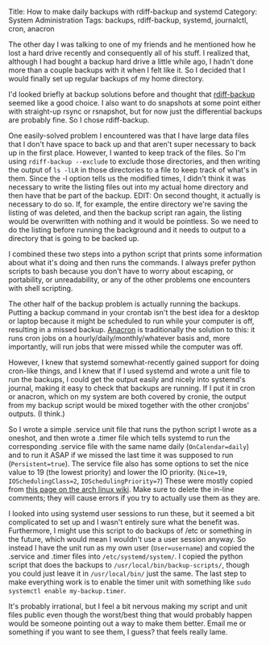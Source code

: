 Title: How to make daily backups with rdiff-backup and systemd
Category: System Administration
Tags: backups, rdiff-backup, systemd, journalctl, cron, anacron

The other day I was talking to one of my friends and he mentioned how he lost a hard drive recently and consequently all of his stuff. I realized that, although I had bought a backup hard drive a little while ago, I hadn't done more than a couple backups with it when I felt like it. So I decided that I would finally set up regular backups of my home directory.

I'd looked briefly at backup solutions before and thought that [rdiff-backup](http://savannah.nongnu.org/projects/rdiff-backup) seemed like a good choice. I also want to do snapshots at some point either with straight-up rsync or rsnapshot, but for now just the differential backups are probably fine. So I chose rdiff-backup.

One easily-solved problem I encountered was that I have large data files that I don't have space to back up and that aren't super necessary to back up in the first place. However, I wanted to keep track of the files. So I'm using `rdiff-backup --exclude` to exclude those directories, and then writing the output of `ls -lLR` in those directories to a file to keep track of what's in them. Since the -l option tells us the modified times, I didn't think it was necessary to write the listing files out into my actual home directory and then have that be part of the backup. EDIT: On second thought, it actually is necessary to do so. If, for example, the entire directory we're saving the listing of was deleted, and then the backup script ran again, the listing would be overwritten with nothing and it would be pointless. So we need to do the listing before running the background and it needs to output to a directory that is going to be backed up.

I combined these two steps into a python script that prints some information about what it's doing and then runs the commands. I always prefer python scripts to bash because you don't have to worry about escaping, or portability, or unreadability, or any of the other problems one encounters with shell scripting.

The other half of the backup problem is actually running the backups. Putting a backup command in your crontab isn't the best idea for a desktop or laptop because it might be scheduled to run while your computer is off, resulting in a missed backup. [Anacron](http://en.wikipedia.org/wiki/Anacron) is traditionally the solution to this: it runs cron jobs on a hourly/daily/monthly/whatever basis and, more importantly, will run jobs that were missed while the computer was off.

However, I knew that systemd somewhat-recently gained support for doing cron-like things, and I knew that if I used systemd and wrote a unit file to run the backups, I could get the output easily and nicely into systemd's journal, making it easy to check that backups are running. If I put it in cron or anacron, which on my system are both covered by cronie, the output from my backup script would be mixed together with the other cronjobs' outputs. (I think.)

So I wrote a simple .service unit file that runs the python script I wrote as a oneshot, and then wrote a .timer file which tells systemd to run the corresponding .service file with the same name daily (`OnCalendar=daily`) and to run it ASAP if we missed the last time it was supposed to run (`Persistent=true`). The service file also has some options to set the nice value to 19 (the lowest priority) and lower the IO priority. (`Nice=19`, `IOSchedulingClass=2`, `IOSchedulingPriority=7`) These were mostly copied from [this page on the arch linux wiki](https://wiki.archlinux.org/index.php/Systemd/cron_functionality). Make sure to delete the in-line comments; they will cause errors if you try to actually use them as they are.

I looked into using systemd user sessions to run these, but it seemed a bit complicated to set up and I wasn't entirely sure what the benefit was. Furthermore, I might use this script to do backups of /etc or something in the future, which would mean I wouldn't use a user session anyway. So instead I have the unit run as my own user (`User=username`) and copied the .service and .timer files into `/etc/systemd/system/`. I copied the python script that does the backups to `/usr/local/bin/backup-scripts/`, though you could just leave it in `/usr/local/bin/` just the same. The last step to make everything work is to enable the timer unit with something like `sudo systemctl enable my-backup.timer`.

It's probably irrational, but I feel a bit nervous making my script and unit files public even though the worst/best thing that would probably happen would be someone pointing out a way to make them better. Email me or something if you want to see them, I guess? that feels really lame.
